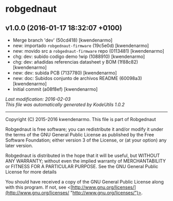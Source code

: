 # robgednaut #

## v1.0.0 (2016-01-17 18:32:07 +0100) ##

-   Merge branch 'dev' (50cd418) [kwendenarmo]  
-   new: importado ``robgednaut-firmware`` (19c5e0d) [kwendenarmo]  
-   new: movido src a ``robgednaut-firmware`` repo (0113481) [kwendenarmo]  
-   chg: dev: subido codigo demo !wip (1088910) [kwendenarmo]  
-   chg: dev: añadidas referencias datasheet y BOM (1f88c82) [kwendenarmo]  
-   new: dev: subida PCB (7137780) [kwendenarmo]  
-   new: doc: Subidos conjunto de archivos README (60098a3) [kwendenarmo]  
-   Initial commit (a08f8ef) [kwendenarmo]  

_Last modification: 2016-02-03_  
_This file was automatically generated by KodeUtils 1.0.2_

* * *

Copyright (C) 2015-2016 kwendenarmo. This file is part of Robgednaut

Robgednaut is free software; you can redistribute it and/or modify it under the 
terms of the GNU General Public License as published by the Free Software 
Foundation; either version 3 of the License, or (at your option) any later 
version.

Robgednaut is distributed in the hope that it will be useful, but WITHOUT ANY 
WARRANTY; without even the implied warranty of MERCHANTABILITY or FITNESS FOR A 
PARTICULAR PURPOSE.  See the GNU General Public License for more details

You should have received a copy of the GNU General Public License along with 
this program.  If not, see 
<[http://www.gnu.org/licenses/](http://www.gnu.org/licenses/ "http://www.gnu.org/licenses/")>.
